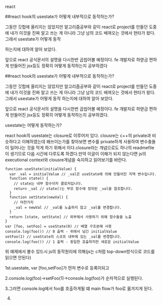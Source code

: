 react 



 ##react hook의 usestate가 어떻게 내부적으로 동작하는가?



그동안 깃헙에 올리지는 않았지만 알고리즘공부와 같이 react로  project를 만들던 도중에 내가 이것을 진짜 알고 쓰는 게 아니라 그냥 남의 코드 배껴오는 것에서  현타가 왔다. 그래서 usestate가 어떻게 동작

하는지에 대하여 알아 보았다.





앞으로 react 공식문서의 설명을 다시한번 곱씹어볼 예정이다. fe 개발자로 하엳금 편하게 만들어진 jsx등도 정확히 어떻게 동작하는지 공부하겠다


 ##react hook의 usestate가 어떻게 내부적으로 동작하는가?

그동안 깃헙에 올리지는 않았지만 알고리즘공부와 같이 react로  project를 만들던 도중에 내가 이것을 진짜 알고 쓰는 게 아니라 그냥 남의 코드 배껴오는 것에서  현타가 왔다. 그래서 usestate가 어떻게 동작
하는지에 대하여 알아 보았다.


앞으로 react 공식문서의 설명을 다시한번 곱씹어볼 예정이다. fe 개발자로 하엳금 편하게 만들어진 jsx등도 정확히 어떻게 동작하는지 공부하겠다.



usestate는 어떻게 동작하는가?

react hook의 usestate는 closure로 이루어저 있다. 
clousre는 c++의 private과 비슷하다고 이해하였는데 왜쓰이는가를 찾아보면 변수를 private하게 사용하여 변수충돌이 일어나는 것을 막게 하기 위해서 이다.closure라는 개념으로도 하나의 readmefile이 생기므로 다음 시간에 다루도록 하겠다.만약 이글이 이해가 되지 않는다면 js의 executional context와 clousre개념을 숙지하고 읽어보기를 바란다.
 
```
function useState(initialValue) {
  var _val = initialValue // _val은 useState에 의해 만들어진 지역 변수입니다.
  function state() {
    // state는 내부 함수이자 클로저입니다.
    return _val // state()는 부모 함수에 정의된 _val을 참조합니다.
  }
  function setState(newVal) {
    // 마찬가지
    _val = newVal // _val를 노출하지 않고 _val를 변경합니다.
  }
  return [state, setState] // 외부에서 사용하기 위해 함수들을 노출
}
var [foo, setFoo] = useState(0) // 배열 구조분해 사용
console.log(foo()) // 0 출력 - 위에서 넘긴 initialValue
setFoo(1) // useState의 스코프 내부에 있는 _val를 변경합니다.
console.log(foo()) // 1 출력 - 동일한 호출하지만 새로운 initialValue

```
위 예제에서 볼수 있드시 js의 동작원리에 의해(js는 c처럼 top-down방식으로 코드를 읽으면 안된다) 

1st.usestate, var [foo,setFoo]가 먼저 변수로 등록이되고 

2.console.log(foo)->setFoo(1)->console.log(foo)가 순차적으로 실행된다.

3.그러면 console.log에서 foo를 호출하게될 떄 main flow가 foo로 옮겨지게 된다.

4.
